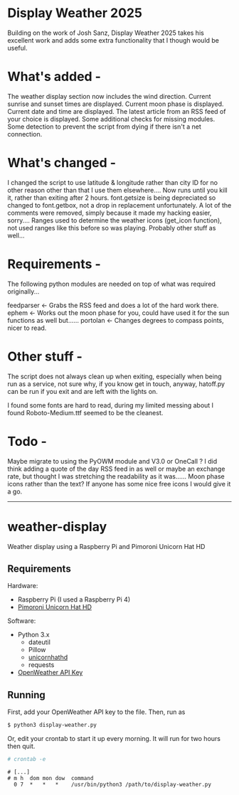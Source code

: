# Display Weather 2025

Building on the work of Josh Sanz, Display Weather 2025 takes his excellent work and adds some extra functionality that I though would be useful.

# What's added -
The weather display section now includes the wind direction.
Current sunrise and sunset times are displayed.
Current moon phase is displayed.
Current date and time are displayed.
The latest article from an RSS feed of your choice is displayed.
Some additional checks for missing modules.
Some detection to prevent the script from dying if there isn't a net connection. 

# What's changed -
I changed the script to use latitude & longitude rather than city ID for no other reason other than that I use them elsewhere....
Now runs until you kill it, rather than exiting after 2 hours.
font.getsize is being depreciated so changed to font.getbox, not a drop in replacement unfortunately.
A lot of the comments were removed, simply because it made my hacking easier, sorry....
Ranges used to determine the weather icons (get_icon function), not used ranges like this before so was playing.
Probably other stuff as well...

# Requirements - 
The following python modules are needed on top of what was required originally...

feedparser <- Grabs the RSS feed and does a lot of the hard work there.
ephem      <- Works out the moon phase for you, could have used it for the sun functions as well but......
portolan   <- Changes degrees to compass points, nicer to read.

# Other stuff -
The script does not always clean up when exiting, especially when being run as a service, not sure why, if you know get in touch, anyway, hatoff.py can be run if you exit and are left with the lights on.

I found some fonts are hard to read, during my limited messing about I found Roboto-Medium.ttf seemed to be the cleanest.

# Todo -
Maybe migrate to using the PyOWM module and V3.0 or OneCall ?
I did think adding a quote of the day RSS feed in as well or maybe an exchange rate, but thought I was stretching the readability as it was...…
Moon phase icons rather than the text? If anyone has some nice free icons I would give it a go. 

----------------------------------------------------------------------------------------------------------------------------------------------------------------

# weather-display
Weather display using a Raspberry Pi and Pimoroni Unicorn Hat HD

## Requirements
Hardware:
- Raspberry Pi (I used a Raspberry Pi 4)
- [Pimoroni Unicorn Hat HD](https://shop.pimoroni.com/products/unicorn-hat-hd)

Software:
- Python 3.x
  - dateutil
  - Pillow
  - [unicornhathd](https://github.com/pimoroni/unicorn-hat-hd)
  - requests
- [OpenWeather API Key](https://openweathermap.org/api)

## Running
First, add your OpenWeather API key to the file. Then, run as

```sh
$ python3 display-weather.py
```

Or, edit your crontab to start it up every morning. It will run for two hours then quit.

```sh
# crontab -e
```
```
# [...]
# m h  dom mon dow  command
  0 7  *   *   *    /usr/bin/python3 /path/to/display-weather.py
```
